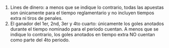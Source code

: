 1. Lines de dinero: a menos que se indique lo contrario, todas las apuestas son únicamente
para el tiempo reglamentario y no incluyen tiempos extra ni tiros de penales.
2. El ganador del 1er, 2nd, 3er y 4to cuarto: únicamente los goles anotados durante el
tiempo nominado para el periodo cuentan. A menos que se indique lo contrario, los goles anotados en tiempo
extra NO cuentan como parte del 4to periodo.
